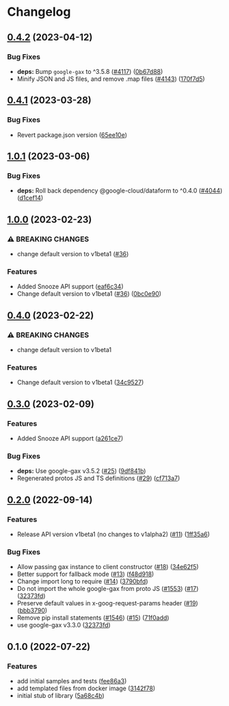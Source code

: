 # Changelog

## [0.4.2](https://github.com/googleapis/google-cloud-node/compare/dataform-v0.4.1...dataform-v0.4.2) (2023-04-12)


### Bug Fixes

* **deps:** Bump `google-gax` to ^3.5.8 ([#4117](https://github.com/googleapis/google-cloud-node/issues/4117)) ([0b67d88](https://github.com/googleapis/google-cloud-node/commit/0b67d883963643ce1b4f6d2ccd3e8d37adf6e029))
* Minify JSON and JS files, and remove .map files ([#4143](https://github.com/googleapis/google-cloud-node/issues/4143)) ([170f7d5](https://github.com/googleapis/google-cloud-node/commit/170f7d57b8fd344d182a8e758867b8124722eebc))

## [0.4.1](https://github.com/googleapis/google-cloud-node/compare/dataform-v1.0.1...dataform-v0.4.1) (2023-03-28)


### Bug Fixes

* Revert package.json version ([65ee10e](https://github.com/googleapis/google-cloud-node/commit/65ee10e09d7c69e00bdfd7be2a591c866873ceda))

## [1.0.1](https://github.com/googleapis/google-cloud-node/compare/dataform-v1.0.0...dataform-v1.0.1) (2023-03-06)


### Bug Fixes

* **deps:** Roll back dependency @google-cloud/dataform to ^0.4.0 ([#4044](https://github.com/googleapis/google-cloud-node/issues/4044)) ([d1cef14](https://github.com/googleapis/google-cloud-node/commit/d1cef14fabc0b1e3dbc957f70f383a5464f7c840))

## [1.0.0](https://github.com/googleapis/google-cloud-node/compare/dataform-v0.4.0...dataform-v1.0.0) (2023-02-23)


### ⚠ BREAKING CHANGES

* change default version to v1beta1 ([#36](https://github.com/googleapis/google-cloud-node/issues/36))

### Features

* Added Snooze API support ([eaf6c34](https://github.com/googleapis/google-cloud-node/commit/eaf6c343c401a132efc89fe21ec61664ae04fb8b))
* Change default version to v1beta1 ([#36](https://github.com/googleapis/google-cloud-node/issues/36)) ([0bc0e90](https://github.com/googleapis/google-cloud-node/commit/0bc0e904fa8890c60e61176f7e48fcbb58def595))

## [0.4.0](https://github.com/googleapis/nodejs-dataform/compare/v0.3.0...v0.4.0) (2023-02-22)


### ⚠ BREAKING CHANGES

* change default version to v1beta1

### Features

* Change default version to v1beta1 ([34c9527](https://github.com/googleapis/nodejs-dataform/commit/34c9527e36d1e148480f33942a5d7745e320ecca))

## [0.3.0](https://github.com/googleapis/nodejs-dataform/compare/v0.2.0...v0.3.0) (2023-02-09)


### Features

* Added Snooze API support ([a261ce7](https://github.com/googleapis/nodejs-dataform/commit/a261ce7bd7138b8b236699e63f5c6030ea3803f0))


### Bug Fixes

* **deps:** Use google-gax v3.5.2 ([#25](https://github.com/googleapis/nodejs-dataform/issues/25)) ([9df841b](https://github.com/googleapis/nodejs-dataform/commit/9df841b7a8e573e777428e649f60de2076ada2c1))
* Regenerated protos JS and TS definitions ([#29](https://github.com/googleapis/nodejs-dataform/issues/29)) ([cf713a7](https://github.com/googleapis/nodejs-dataform/commit/cf713a7d8b50323b33efbb0793fbe39c4faf5b89))

## [0.2.0](https://github.com/googleapis/nodejs-dataform/compare/v0.1.0...v0.2.0) (2022-09-14)


### Features

* Release API version v1beta1 (no changes to v1alpha2) ([#11](https://github.com/googleapis/nodejs-dataform/issues/11)) ([1ff35a6](https://github.com/googleapis/nodejs-dataform/commit/1ff35a6b63f9d64ea5f7d78a0022c1fab9c95411))


### Bug Fixes

* Allow passing gax instance to client constructor ([#18](https://github.com/googleapis/nodejs-dataform/issues/18)) ([34e62f5](https://github.com/googleapis/nodejs-dataform/commit/34e62f559325cf314e6c017da5f46b845a49ecef))
* Better support for fallback mode ([#13](https://github.com/googleapis/nodejs-dataform/issues/13)) ([f48d918](https://github.com/googleapis/nodejs-dataform/commit/f48d918863db5b1aeff084b562b087ce9b92e8ea))
* Change import long to require ([#14](https://github.com/googleapis/nodejs-dataform/issues/14)) ([3790bfd](https://github.com/googleapis/nodejs-dataform/commit/3790bfd0881957c089e22e372af19e172ade31eb))
* Do not import the whole google-gax from proto JS ([#1553](https://github.com/googleapis/nodejs-dataform/issues/1553)) ([#17](https://github.com/googleapis/nodejs-dataform/issues/17)) ([32373fd](https://github.com/googleapis/nodejs-dataform/commit/32373fd2c5b85df5517821d7105635bc3f7ec723))
* Preserve default values in x-goog-request-params header ([#19](https://github.com/googleapis/nodejs-dataform/issues/19)) ([bbb3790](https://github.com/googleapis/nodejs-dataform/commit/bbb379042b001ed4fcc49423cfcee126dcff9270))
* Remove pip install statements ([#1546](https://github.com/googleapis/nodejs-dataform/issues/1546)) ([#15](https://github.com/googleapis/nodejs-dataform/issues/15)) ([71f0add](https://github.com/googleapis/nodejs-dataform/commit/71f0add64a43424ee71c0bbe03f82bf78d98eb3c))
* use google-gax v3.3.0 ([32373fd](https://github.com/googleapis/nodejs-dataform/commit/32373fd2c5b85df5517821d7105635bc3f7ec723))

## 0.1.0 (2022-07-22)


### Features

* add initial samples and tests ([fee86a3](https://github.com/googleapis/nodejs-dataform/commit/fee86a37ea438da3285823db24ae52ddfbc4cca0))
* add templated files from docker image ([3142f78](https://github.com/googleapis/nodejs-dataform/commit/3142f780f4ce5403208ef2c8d248f5c62a05507c))
* initial stub of library ([5a68c4b](https://github.com/googleapis/nodejs-dataform/commit/5a68c4b37a9050d395b946cee40cb4ca255dd16c))
